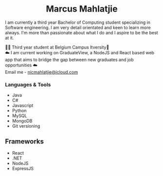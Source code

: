 <h1 align="center">Marcus Mahlatjie</h1>

<p>I am currently a third year Bachelor of Computing student specializing in Software engineering. I am very detail orientated and keen to learn more always. I'm more than passionate about what I do and I aspire to be the best at it. </p>

🧑‍🎓 Third year student at Belgium Campus Itversity🏫 <br>
☁️ I am current working on GraduateView, a NodeJS and React based web app that aims to bridge the gap between new graduates and job opportunities ☁️ <br>
Email me - [nicmahlatjie@icloud.com](nicmahlatjie@icloud.com)


### Languages & Tools

<ul>
  <li>Java</li>
  <li>C#</li>
  <li>Javascript</li>
  <li>Python</li>
  <li>MySQL</li>
  <li>MongoDB</li>
  <li>Git versioning</li>
</ul>

## Frameworks

<ul>
  <li>React</li>
  <li>.NET</li>
  <li>NodeJS</li>
  <li>ExpressJS</li>
</ul>
